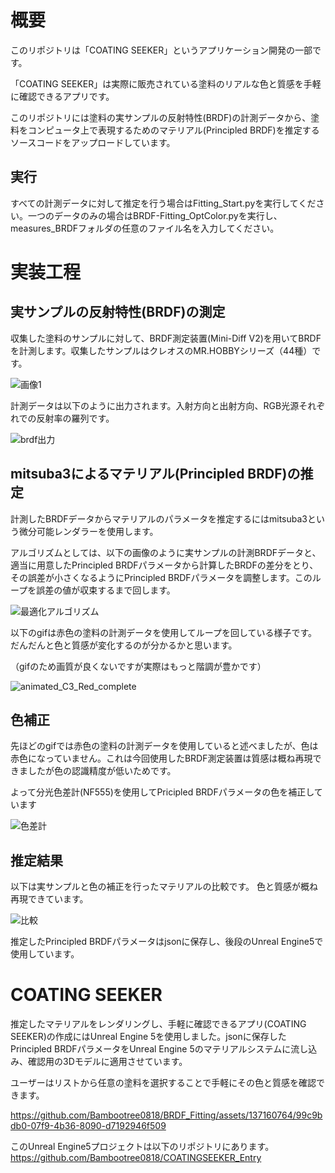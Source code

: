 # 概要
このリポジトリは「COATING SEEKER」というアプリケーション開発の一部です。

「COATING SEEKER」は実際に販売されている塗料のリアルな色と質感を手軽に確認できるアプリです。

このリポジトリには塗料の実サンプルの反射特性(BRDF)の計測データから、塗料をコンピュータ上で表現するためのマテリアル(Principled BRDF)を推定するソースコードをアップロードしています。

## 実行
すべての計測データに対して推定を行う場合はFitting_Start.pyを実行してください。一つのデータのみの場合はBRDF-Fitting_OptColor.pyを実行し、measures_BRDFフォルダの任意のファイル名を入力してください。

# 実装工程

## 実サンプルの反射特性(BRDF)の測定
収集した塗料のサンプルに対して、BRDF測定装置(Mini-Diff V2)を用いてBRDFを計測します。収集したサンプルはクレオスのMR.HOBBYシリーズ（44種）です。

![画像1](https://github.com/Bambootree0818/BRDF_Fitting/assets/137160764/e2ea739d-be1e-4450-9edd-1916026b3b67)

計測データは以下のように出力されます。入射方向と出射方向、RGB光源それぞれでの反射率の羅列です。

![brdf出力](https://github.com/Bambootree0818/BRDF_Fitting/assets/137160764/4f8b5ed9-ac3a-4327-9346-e8e2b10c1ad8)

## mitsuba3によるマテリアル(Principled BRDF)の推定
計測したBRDFデータからマテリアルのパラメータを推定するにはmitsuba3という微分可能レンダラーを使用します。

アルゴリズムとしては、以下の画像のように実サンプルの計測BRDFデータと、適当に用意したPrincipled BRDFパラメータから計算したBRDFの差分をとり、その誤差が小さくなるようにPrincipled BRDFパラメータを調整します。このループを誤差の値が収束するまで回します。

![最適化アルゴリズム](https://github.com/Bambootree0818/BRDF_Fitting/assets/137160764/c56e56de-0839-4796-a8f6-fba93ccea252)


以下のgifは赤色の塗料の計測データを使用してループを回している様子です。だんだんと色と質感が変化するのが分かるかと思います。

（gifのため画質が良くないですが実際はもっと階調が豊かです）

![animated_C3_Red_complete](https://github.com/Bambootree0818/BRDF_Fitting/assets/137160764/de6df7b4-674d-4a28-9dde-517025c6f3f2)

## 色補正
先ほどのgifでは赤色の塗料の計測データを使用していると述べましたが、色は赤色になっていません。これは今回使用したBRDF測定装置は質感は概ね再現できましたが色の認識精度が低いためです。

よって分光色差計(NF555)を使用してPricipled BRDFパラメータの色を補正しています

![色差計](https://github.com/Bambootree0818/BRDF_Fitting/assets/137160764/19c5d481-8693-4e82-8770-2df66e6361fe)

## 推定結果
以下は実サンプルと色の補正を行ったマテリアルの比較です。
色と質感が概ね再現できています。

![比較](https://github.com/Bambootree0818/BRDF_Fitting/assets/137160764/b893728e-5e81-45bc-a490-6668133d0106)

推定したPrincipled BRDFパラメータはjsonに保存し、後段のUnreal Engine5で使用しています。

# COATING SEEKER
推定したマテリアルをレンダリングし、手軽に確認できるアプリ(COATING SEEKER)の作成にはUnreal Engine 5を使用しました。jsonに保存したPrincipled BRDFパラメータをUnreal Engine 5のマテリアルシステムに流し込み、確認用の3Dモデルに適用させています。

ユーザーはリストから任意の塗料を選択することで手軽にその色と質感を確認できます。

https://github.com/Bambootree0818/BRDF_Fitting/assets/137160764/99c9bdb0-07f9-4b36-8090-d7192946f509

このUnreal Engine5プロジェクトは以下のリポジトリにあります。
https://github.com/Bambootree0818/COATINGSEEKER_Entry


